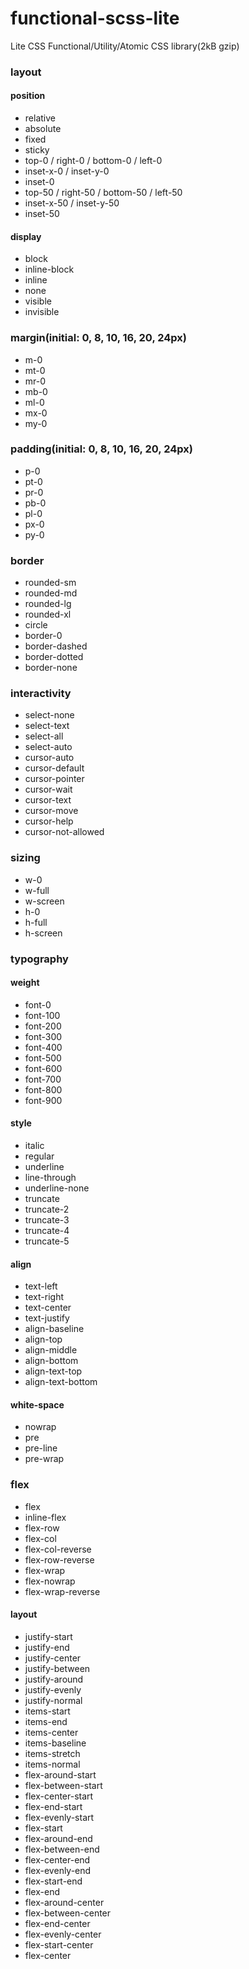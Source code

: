 # functional-scss-lite
Lite CSS Functional/Utility/Atomic CSS library(2kB gzip)

### layout

#### position

- relative
- absolute
- fixed
- sticky
- top-0 / right-0 / bottom-0 / left-0
- inset-x-0 / inset-y-0
- inset-0
- top-50 / right-50 / bottom-50 / left-50
- inset-x-50 / inset-y-50
- inset-50

#### display

- block
- inline-block
- inline
- none
- visible
- invisible

### margin(initial: 0, 8, 10, 16, 20, 24px)

- m-0
- mt-0
- mr-0
- mb-0
- ml-0
- mx-0
- my-0

### padding(initial: 0, 8, 10, 16, 20, 24px)

- p-0
- pt-0
- pr-0
- pb-0
- pl-0
- px-0
- py-0

### border

- rounded-sm
- rounded-md
- rounded-lg
- rounded-xl
- circle
- border-0
- border-dashed
- border-dotted
- border-none

### interactivity

- select-none
- select-text
- select-all
- select-auto
- cursor-auto
- cursor-default
- cursor-pointer
- cursor-wait
- cursor-text
- cursor-move
- cursor-help
- cursor-not-allowed

### sizing

- w-0
- w-full
- w-screen
- h-0
- h-full
- h-screen

### typography

#### weight

- font-0
- font-100
- font-200
- font-300
- font-400
- font-500
- font-600
- font-700
- font-800
- font-900

#### style

- italic
- regular
- underline
- line-through
- underline-none
- truncate
- truncate-2
- truncate-3
- truncate-4
- truncate-5

#### align

- text-left
- text-right
- text-center
- text-justify
- align-baseline
- align-top
- align-middle
- align-bottom
- align-text-top
- align-text-bottom

#### white-space

- nowrap
- pre
- pre-line
- pre-wrap

### flex

- flex
- inline-flex
- flex-row
- flex-col
- flex-col-reverse
- flex-row-reverse
- flex-wrap
- flex-nowrap
- flex-wrap-reverse

#### layout

- justify-start
- justify-end
- justify-center
- justify-between
- justify-around
- justify-evenly
- justify-normal
- items-start
- items-end
- items-center
- items-baseline
- items-stretch
- items-normal
- flex-around-start
- flex-between-start
- flex-center-start
- flex-end-start
- flex-evenly-start
- flex-start
- flex-around-end
- flex-between-end
- flex-center-end
- flex-evenly-end
- flex-start-end
- flex-end
- flex-around-center
- flex-between-center
- flex-end-center
- flex-evenly-center
- flex-start-center
- flex-center
